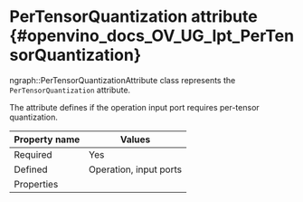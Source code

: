 # PerTensorQuantization attribute {#openvino_docs_OV_UG_lpt_PerTensorQuantization}

ngraph::PerTensorQuantizationAttribute class represents the `PerTensorQuantization` attribute.

The attribute defines if the operation input port requires per-tensor quantization.

| Property name | Values                                       |
|---------------|----------------------------------------------|
| Required      | Yes                                          |
| Defined       | Operation, input ports                        |
| Properties    |                                              |